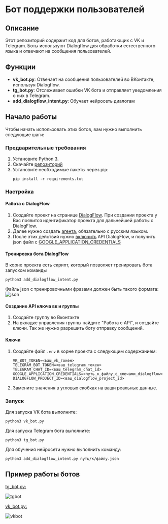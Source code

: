 # Бот поддержки пользователей

## Описание
Этот репозиторий содержит код для ботов, работающих с VK и Telegram. Боты используют Dialogflow для обработки естественного языка и отвечают на сообщения пользователей.

## Функции
- **vk_bot.py**: Отвечает на сообщения пользователей во ВКонтакте, используя Dialogflow.
- **tg_bot.py**: Отслеживает ошибки VK бота и отправляет уведомления о них в Telegram.
- **add_dialogflow_intent.py**: Обучает нейросеть диалогам 

## Начало работы
Чтобы начать использовать этих ботов, вам нужно выполнить следующие шаги:

### Предварительные требования
1. Установите Python 3.
2. Скачайте [репозиторий](https://github.com/KillerBee88/Support_Bot)
3. Установите необходимые пакеты через pip:
    ```console
    pip install -r requirements.txt
    ```

### Настройка
#### Работа с DialogFlow
1. Создайте проект на странице [DialogFlow](https://dialogflow.cloud.google.com/#/login). При создании проекта у Вас появится идентификатор проекта для дальнейшей работы с DialogFlow.
2.  Далее нужно создать [агента](https://cloud.google.com/dialogflow/es/docs/quick/build-agent), обязательно с русским языком.
3. После этих действий нужно [включить](https://cloud.google.com/dialogflow/es/docs/quick/setup#api) API DialogFlow, и получить json файл с [GOOGLE_APPLICATION_CREDENTIALS](https://support.woztell.com/portal/en/kb/articles/how-to-get-the-json-key-file-from-dialogflow) 
#### Тренировка бота DialogFlow
В корне проекта есть скрипт, который позволяет тренировать бота запуском команды
````console
python3 add_dialogflow_intent.py
````
Файль json с тренировочными фразами должен быть такого формата:
![json](https://i.ibb.co/Xt9v0xm/2024-04-30-14-11-06.png)
#### Создание API ключа вк и группы
1. Создайте группу во Вконтакте
2. На вкладке управления группы найдите "Работа с API", и создайте ключи. Так же нужно разрешить боту отправку сообщений.
#### Ключи
1. Создайте файл `.env` в корне проекта с следующим содержанием:
    ```
    VK_BOT_TOKEN=<ваш_vk_токен>
    TELEGRAM_BOT_TOKEN=<ваш_telegram_токен>
    TELEGRAM_CHAT_ID=<ваш_telegram_chat_id>
    GOOGLE_APPLICATION_CREDENTIALS=<путь_к_файлу_с_ключами_dialogflow>
    DIALOGFLOW_PROJECT_ID=<ваш_dialogflow_project_id>
    ```
2. Замените значения в угловых скобках на ваши реальные данные.


### Запуск
Для запуска VK бота выполните:
````console
python3 vk_bot.py
````
Для запуска Telegram бота выполните:
````console
python3 tg_bot.py
````
Для обучения нейросети нужно выполнить команду:
````console
python3 add_dialogflow_intent.py путь/к/файлу.json
````
## Пример работы ботов
[tg_bot.py:](https://t.me/BotTranscriBot)

![tgbot](https://media3.giphy.com/media/v1.Y2lkPTc5MGI3NjExeWN4Zjl2bG1mZnJjMWN2ajRtdnFhNDZ0cGY2aDNsZDUyZW5oMTFlNiZlcD12MV9pbnRlcm5hbF9naWZfYnlfaWQmY3Q9Zw/zWQIwDRfc9RqSIeeTV/giphy.gif)

[vk_bot.py:](https://vk.com/im?peers=c11&sel=-225735422)

![vkbot](https://media3.giphy.com/media/v1.Y2lkPTc5MGI3NjExZTEybTRrMTdwZDA0c201cmk1a2Y3NmhsYTI4MnFpb2VteW5oejFuayZlcD12MV9pbnRlcm5hbF9naWZfYnlfaWQmY3Q9Zw/iDGK6hB4c5LfGDN2oW/giphy.gif)
